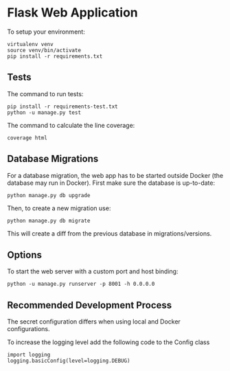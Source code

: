 # Flask Web Application

To setup your environment:

    virtualenv venv
    source venv/bin/activate
    pip install -r requirements.txt

## Tests

The command to run tests:

    pip install -r requirements-test.txt
    python -u manage.py test

The command to calculate the line coverage:

    coverage html

## Database Migrations

For a database migration, the web app has to be started outside Docker (the database may run in Docker). First make sure the database is up-to-date:

    python manage.py db upgrade

Then, to create a new migration use:

    python manage.py db migrate

This will create a diff from the previous database in migrations/versions.

## Options

To start the web server with a custom port and host binding:

    python -u manage.py runserver -p 8001 -h 0.0.0.0

## Recommended Development Process

The secret configuration differs when using local and Docker configurations.

To increase the logging level add the following code to the Config class

    import logging
    logging.basicConfig(level=logging.DEBUG)